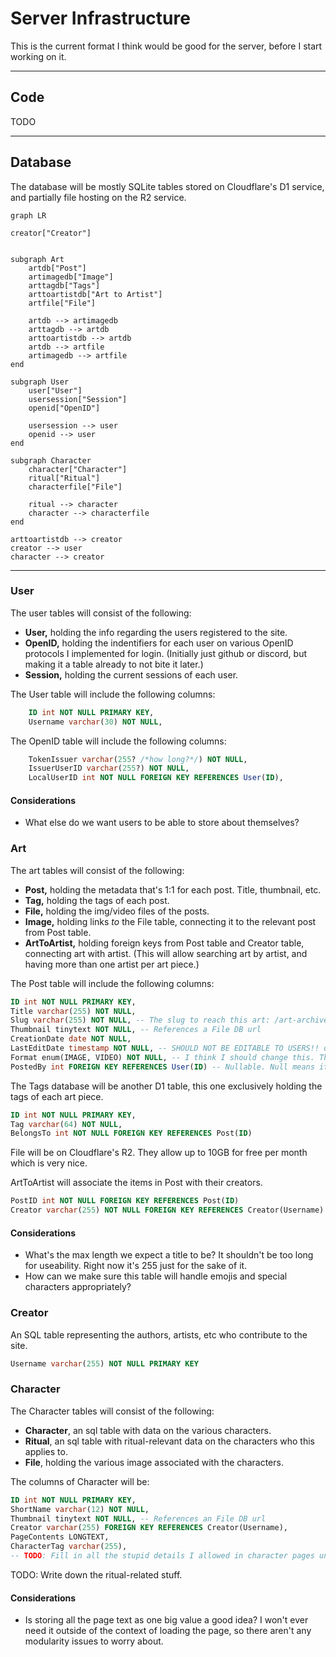 # Server Infrastructure

This is the current format I think would be good for the server, before I start working on it.

---

## Code

TODO

---

## Database

The database will be mostly SQLite tables stored on Cloudflare's D1 service, and partially file hosting on the R2 service.

```mermaid
graph LR

creator["Creator"]


subgraph Art
    artdb["Post"]
    artimagedb["Image"]
    arttagdb["Tags"]
    arttoartistdb["Art to Artist"]
    artfile["File"]

    artdb --> artimagedb
    arttagdb --> artdb
    arttoartistdb --> artdb
    artdb --> artfile
    artimagedb --> artfile
end

subgraph User
    user["User"]
    usersession["Session"]
    openid["OpenID"]
    
    usersession --> user
    openid --> user
end

subgraph Character
    character["Character"]
    ritual["Ritual"]
    characterfile["File"]

    ritual --> character
    character --> characterfile
end

arttoartistdb --> creator
creator --> user
character --> creator

```

---

### User

The user tables will consist of the following:

- **User,** holding the info regarding the users registered to the site.
- **OpenID,** holding the indentifiers for each user on various OpenID protocols I implemented for login. (Initially just github or discord, but making it a table already to not bite it later.)
- **Session,** holding the current sessions of each user.

The User table will include the following columns:

```sql
    ID int NOT NULL PRIMARY KEY,
    Username varchar(30) NOT NULL,
```

The OpenID table will include the following columns:

```sql
    TokenIssuer varchar(255? /*how long?*/) NOT NULL,
    IssuerUserID varchar(255?) NOT NULL,
    LocalUserID int NOT NULL FOREIGN KEY REFERENCES User(ID),
```

#### Considerations

- What else do we want users to be able to store about themselves?

### Art

The art tables will consist of the following:

- **Post,** holding the metadata that's 1:1 for each post. Title, thumbnail, etc.
- **Tag,** holding the tags of each post.
- **File,** holding the img/video files of the posts.
- **Image,** holding links *to* the File table, connecting it to the relevant post from Post table.
- **ArtToArtist,** holding foreign keys from Post table and Creator table, connecting art with artist. (This will allow searching art by artist, and having more than one artist per art piece.)

The Post table will include the following columns:

```sql
ID int NOT NULL PRIMARY KEY,
Title varchar(255) NOT NULL,
Slug varchar(255) NOT NULL, -- The slug to reach this art: /art-archive/[slug]
Thumbnail tinytext NOT NULL, -- References a File DB url
CreationDate date NOT NULL,
LastEditDate timestamp NOT NULL, -- SHOULD NOT BE EDITABLE TO USERS!! default is CreationDate.
Format enum(IMAGE, VIDEO) NOT NULL, -- I think I should change this. This does not play well with everything else. Maybe just set the format based on the contents of the urls? Whether they're .png or .mov or anything?
PostedBy int FOREIGN KEY REFERENCES User(ID) -- Nullable. Null means it's from the [static site to webapp import process].

```

The Tags database will be another D1 table, this one exclusively holding the tags of each art piece.

```sql
ID int NOT NULL PRIMARY KEY,
Tag varchar(64) NOT NULL,
BelongsTo int NOT NULL FOREIGN KEY REFERENCES Post(ID)
```

File will be on Cloudflare's R2. They allow up to 10GB for free per month which is very nice.

ArtToArtist will associate the items in Post with their creators.

```sql
PostID int NOT NULL FOREIGN KEY REFERENCES Post(ID)
Creator varchar(255) NOT NULL FOREIGN KEY REFERENCES Creator(Username)
```

#### Considerations

- What's the max length we expect a title to be? It shouldn't be too long for useability. Right now it's 255 just for the sake of it.
- How can we make sure this table will handle emojis and special characters appropriately?

### Creator

An SQL table representing the authors, artists, etc who contribute to the site.

```sql
Username varchar(255) NOT NULL PRIMARY KEY
```

### Character

The Character tables will consist of the following:

- **Character**, an sql table with data on the various characters.
- **Ritual**, an sql table with ritual-relevant data on the characters who this applies to.
- **File**, holding the various image associated with the characters.

The columns of Character will be:

```sql
ID int NOT NULL PRIMARY KEY,
ShortName varchar(12) NOT NULL,
Thumbnail tinytext NOT NULL, -- References an File DB url
Creator varchar(255) FOREIGN KEY REFERENCES Creator(Username),
PageContents LONGTEXT,
CharacterTag varchar(255), 
-- TODO: Fill in all the stupid details I allowed in character pages until now
```

TODO: Write down the ritual-related stuff.

#### Considerations

- Is storing all the page text as one big value a good idea? I won't ever need it outside of the context of loading the page, so there aren't any modularity issues to worry about.

